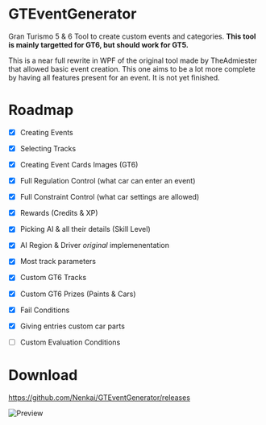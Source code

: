 # GTEventGenerator
Gran Turismo 5 &amp; 6 Tool to create custom events and categories. **This tool is mainly targetted for GT6, but should work for GT5.**

This is a near full rewrite in WPF of the original tool made by TheAdmiester that allowed basic event creation. This one aims to be a lot more complete by having all features present for an event.
It is not yet finished.

# Roadmap

- [x] Creating Events
- [x] Selecting Tracks
- [x] Creating Event Cards Images (GT6)
- [x] Full Regulation Control (what car can enter an event)
- [x] Full Constraint Control (what car settings are allowed)
- [x] Rewards (Credits & XP)
- [x] Picking AI & all their details (Skill Level)
- [x] AI Region & Driver *original* implemenentation
- [x] Most track parameters
- [x] Custom GT6 Tracks
- [x] Custom GT6 Prizes (Paints & Cars)
- [x] Fail Conditions
- [x] Giving entries custom car parts
- [ ] Custom Evaluation Conditions


# Download
https://github.com/Nenkai/GTEventGenerator/releases

![Preview](https://cdn.discordapp.com/attachments/720352291105931266/854755131559247892/unknown.png)
